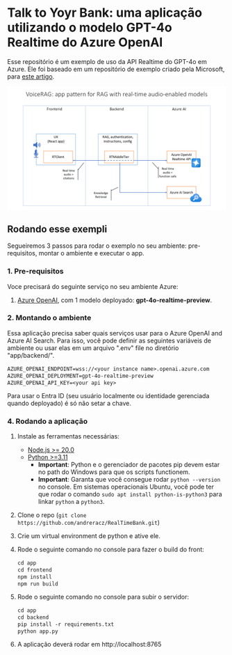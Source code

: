 # Talk to Yoyr Bank: uma aplicação utilizando o modelo GPT-4o Realtime do Azure OpenAI

Esse repositório é um exemplo de uso da API Realtime do GPT-4o em Azure. Ele foi baseado em um repositório de exemplo criado pela Microsoft, para [este artigo](https://aka.ms/voicerag).

![RTMTPattern](docs/RTMTPattern.png)

## Rodando esse exempli
Segueiremos 3 passos para rodar o exemplo no seu ambiente: pre-requisitos, montar o ambiente e executar o app.

### 1. Pre-requisitos
Voce precisará do seguinte serviço no seu ambiente Azure: 
1. [Azure OpenAI](https://ms.portal.azure.com/#create/Microsoft.CognitiveServicesOpenAI), com 1 modelo deployado: **gpt-4o-realtime-preview**. 

### 2. Montando o ambiente
Essa aplicação precisa saber quais serviços usar para o Azure OpenAI and Azure AI Search. Para isso, você pode definir as seguintes variáveis de ambiente ou usar elas em um arquivo ".env" file no diretório "app/backend/".
   ```
   AZURE_OPENAI_ENDPOINT=wss://<your instance name>.openai.azure.com
   AZURE_OPENAI_DEPLOYMENT=gpt-4o-realtime-preview
   AZURE_OPENAI_API_KEY=<your api key>
   ```
   Para usar o Entra ID (seu usuário localmente ou identidade gerenciada quando deployado) é só não setar a chave. 

### 4. Rodando a aplicação

1. Instale as ferramentas necessárias:
   - [Node.js >= 20.0](https://nodejs.org/en)
   - [Python >=3.11](https://www.python.org/downloads/)
      - **Important**: Python e o gerenciador de pacotes pip devem estar no path do Windows para que os scripts functionem.
      - **Important**: Garanta que você consegue rodar `python --version` no console. Em sistemas operacionais Ubuntu, você pode ter que rodar o comando `sudo apt install python-is-python3` para linkar `python` a `python3`.

2. Clone o repo (`git clone https://github.com/andreracz/RealTimeBank.git`)
3. Crie um virtual environment de python e ative ele.
4. Rode o seguinte comando no console para fazer o build do front:

   ```pwsh
   cd app
   cd frontend
   npm install
   npm run build
   ```

5. Rode o seguinte comando no console para subir o servidor:

   ```pwsh
   cd app
   cd backend
   pip install -r requirements.txt
   python app.py
   ```


6. A aplicação deverá rodar em http://localhost:8765

